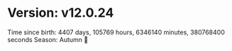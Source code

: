 # Version: v12.0.24
Time since birth: 4407 days, 105769 hours, 6346140 minutes, 380768400 seconds
Season: Autumn 🍁
